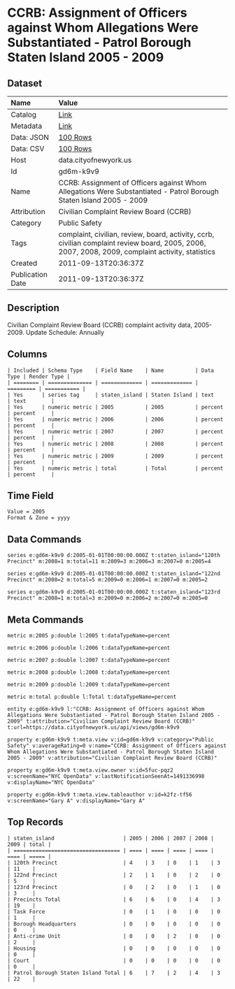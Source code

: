 # CCRB: Assignment of Officers against Whom Allegations Were Substantiated - Patrol Borough Staten Island 2005 - 2009

## Dataset

| Name | Value |
| :--- | :---- |
| Catalog | [Link](https://catalog.data.gov/dataset/ccrb-assignment-of-officers-against-whom-allegations-were-substantiated-patrol-borough-st--b09b2) |
| Metadata | [Link](https://data.cityofnewyork.us/api/views/gd6m-k9v9) |
| Data: JSON | [100 Rows](https://data.cityofnewyork.us/api/views/gd6m-k9v9/rows.json?max_rows=100) |
| Data: CSV | [100 Rows](https://data.cityofnewyork.us/api/views/gd6m-k9v9/rows.csv?max_rows=100) |
| Host | data.cityofnewyork.us |
| Id | gd6m-k9v9 |
| Name | CCRB: Assignment of Officers against Whom Allegations Were Substantiated - Patrol Borough Staten Island 2005 - 2009 |
| Attribution | Civilian Complaint Review Board (CCRB) |
| Category | Public Safety |
| Tags | complaint, civilian, review, board, activity, ccrb, civilian complaint review board, 2005, 2006, 2007, 2008, 2009, complaint activity, statistics |
| Created | 2011-09-13T20:36:37Z |
| Publication Date | 2011-09-13T20:36:37Z |

## Description

Civilian Complaint Review Board (CCRB) complaint activity data, 2005-2009. Update Schedule: Annually

## Columns

```ls
| Included | Schema Type    | Field Name    | Name          | Data Type | Render Type |
| ======== | ============== | ============= | ============= | ========= | =========== |
| Yes      | series tag     | staten_island | Staten Island | text      | text        |
| Yes      | numeric metric | 2005          | 2005          | percent   | percent     |
| Yes      | numeric metric | 2006          | 2006          | percent   | percent     |
| Yes      | numeric metric | 2007          | 2007          | percent   | percent     |
| Yes      | numeric metric | 2008          | 2008          | percent   | percent     |
| Yes      | numeric metric | 2009          | 2009          | percent   | percent     |
| Yes      | numeric metric | total         | Total         | percent   | percent     |
```

## Time Field

```ls
Value = 2005
Format & Zone = yyyy
```

## Data Commands

```ls
series e:gd6m-k9v9 d:2005-01-01T00:00:00.000Z t:staten_island="120th Precinct" m:2008=1 m:total=11 m:2009=3 m:2006=3 m:2007=0 m:2005=4

series e:gd6m-k9v9 d:2005-01-01T00:00:00.000Z t:staten_island="122nd Precinct" m:2008=2 m:total=5 m:2009=0 m:2006=1 m:2007=0 m:2005=2

series e:gd6m-k9v9 d:2005-01-01T00:00:00.000Z t:staten_island="123rd Precinct" m:2008=1 m:total=3 m:2009=0 m:2006=2 m:2007=0 m:2005=0
```

## Meta Commands

```ls
metric m:2005 p:double l:2005 t:dataTypeName=percent

metric m:2006 p:double l:2006 t:dataTypeName=percent

metric m:2007 p:double l:2007 t:dataTypeName=percent

metric m:2008 p:double l:2008 t:dataTypeName=percent

metric m:2009 p:double l:2009 t:dataTypeName=percent

metric m:total p:double l:Total t:dataTypeName=percent

entity e:gd6m-k9v9 l:"CCRB: Assignment of Officers against Whom Allegations Were Substantiated - Patrol Borough Staten Island 2005 - 2009" t:attribution="Civilian Complaint Review Board (CCRB)" t:url=https://data.cityofnewyork.us/api/views/gd6m-k9v9

property e:gd6m-k9v9 t:meta.view v:id=gd6m-k9v9 v:category="Public Safety" v:averageRating=0 v:name="CCRB: Assignment of Officers against Whom Allegations Were Substantiated - Patrol Borough Staten Island 2005 - 2009" v:attribution="Civilian Complaint Review Board (CCRB)"

property e:gd6m-k9v9 t:meta.view.owner v:id=5fuc-pqz2 v:screenName="NYC OpenData" v:lastNotificationSeenAt=1491336998 v:displayName="NYC OpenData"

property e:gd6m-k9v9 t:meta.view.tableauthor v:id=k2fz-tf56 v:screenName="Gary A" v:displayName="Gary A"
```

## Top Records

```ls
| staten_island                      | 2005 | 2006 | 2007 | 2008 | 2009 | total | 
| ================================== | ==== | ==== | ==== | ==== | ==== | ===== | 
| 120th Precinct                     | 4    | 3    | 0    | 1    | 3    | 11    | 
| 122nd Precinct                     | 2    | 1    | 0    | 2    | 0    | 5     | 
| 123rd Precinct                     | 0    | 2    | 0    | 1    | 0    | 3     | 
| Precincts Total                    | 6    | 6    | 0    | 4    | 3    | 19    | 
| Task Force                         | 0    | 1    | 0    | 0    | 0    | 1     | 
| Borough Headquarters               | 0    | 0    | 0    | 0    | 0    | 0     | 
| Anti-crime Unit                    | 0    | 0    | 2    | 0    | 0    | 2     | 
| Housing                            | 0    | 0    | 0    | 0    | 0    | 0     | 
| Court                              | 0    | 0    | 0    | 0    | 0    | 0     | 
| Patrol Borough Staten Island Total | 6    | 7    | 2    | 4    | 3    | 22    | 
```